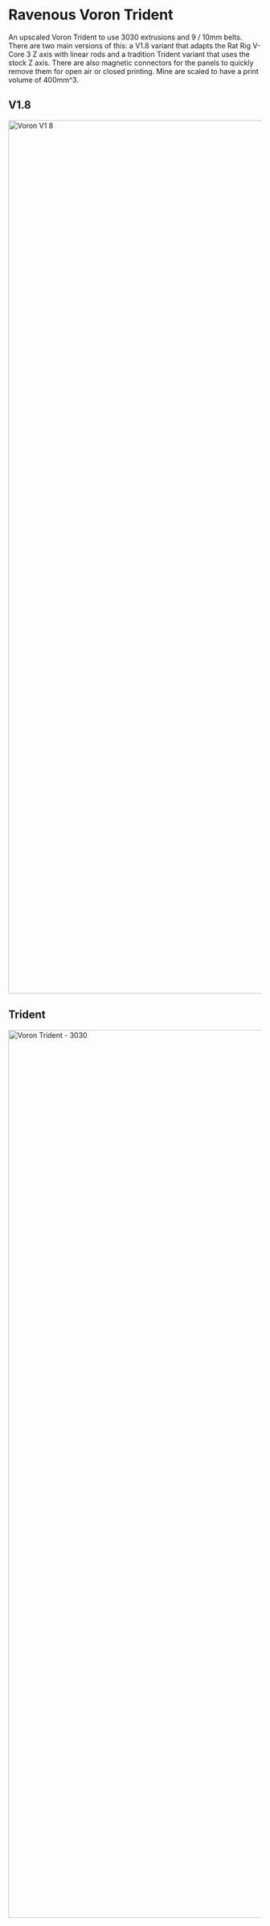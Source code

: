 # Ravenous Voron Trident
An upscaled Voron Trident to use 3030 extrusions and 9 / 10mm belts. There are two main versions of this: a V1.8 variant that adapts the Rat Rig V-Core 3 Z axis with linear rods and a tradition Trident variant that uses the stock Z axis. There are also magnetic connectors for the panels to quickly remove them for open air or closed printing. Mine are scaled to have a print volume of 400mm^3.

## V1.8
<img width="1437" height="1737" alt="Voron V1 8" src="https://github.com/user-attachments/assets/32f0476c-7725-4d94-81d2-18d53c7019b4" />

## Trident
<img width="1428" height="1766" alt="Voron Trident - 3030" src="https://github.com/user-attachments/assets/b3de0519-574e-4c91-bc6d-b7cc95c85710" />
